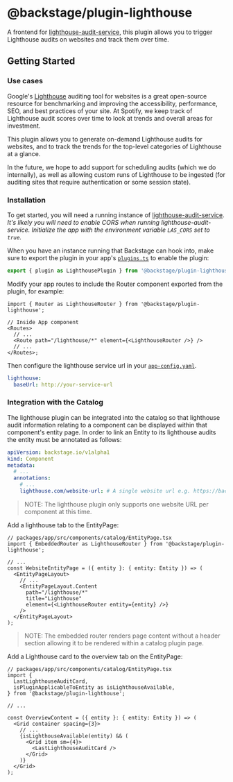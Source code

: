 # @backstage/plugin-lighthouse

A frontend for [lighthouse-audit-service](https://github.com/spotify/lighthouse-audit-service), this plugin allows you to trigger Lighthouse audits on websites and track them over time.

## Getting Started

### Use cases

Google's [Lighthouse](https://developers.google.com/web/tools/lighthouse) auditing tool for websites
is a great open-source resource for benchmarking and improving the accessibility, performance, SEO, and best practices of your site.
At Spotify, we keep track of Lighthouse audit scores over time to look at trends and overall areas for investment.

This plugin allows you to generate on-demand Lighthouse audits for websites, and to track the trends for the
top-level categories of Lighthouse at a glance.

In the future, we hope to add support for scheduling audits (which we do internally), as well as allowing
custom runs of Lighthouse to be ingested (for auditing sites that require authentication or some session state).

### Installation

To get started, you will need a running instance of [lighthouse-audit-service](https://github.com/spotify/lighthouse-audit-service).
_It's likely you will need to enable CORS when running lighthouse-audit-service. Initialize the app
with the environment variable `LAS_CORS` set to `true`._

When you have an instance running that Backstage can hook into, make sure to export the plugin in
your app's [`plugins.ts`](https://github.com/backstage/backstage/blob/master/packages/app/src/plugins.ts)
to enable the plugin:

```js
export { plugin as LighthousePlugin } from '@backstage/plugin-lighthouse';
```

Modify your app routes to include the Router component exported from the plugin, for example:

```tsx
import { Router as LighthouseRouter } from '@backstage/plugin-lighthouse';

// Inside App component
<Routes>
  // ...
  <Route path="/lighthouse/*" element={<LighthouseRouter />} />
  // ...
</Routes>;
```

Then configure the lighthouse service url in your [`app-config.yaml`](https://github.com/backstage/backstage/blob/master/app-config.yaml).

```yaml
lighthouse:
  baseUrl: http://your-service-url
```

### Integration with the Catalog

The lighthouse plugin can be integrated into the catalog so that lighthouse audit information relating to a component
can be displayed within that component's entity page. In order to link an Entity to its lighthouse audits the entity
must be annotated as follows:

```yaml
apiVersion: backstage.io/v1alpha1
kind: Component
metadata:
  # ...
  annotations:
    # ...
    lighthouse.com/website-url: # A single website url e.g. https://backstage.io/
```

> NOTE: The lighthouse plugin only supports one website URL per component at this time.

Add a lighthouse tab to the EntityPage:

```tsx
// packages/app/src/components/catalog/EntityPage.tsx
import { EmbeddedRouter as LighthouseRouter } from '@backstage/plugin-lighthouse';

// ...
const WebsiteEntityPage = ({ entity }: { entity: Entity }) => (
  <EntityPageLayout>
    // ...
    <EntityPageLayout.Content
      path="/lighthouse/*"
      title="Lighthouse"
      element={<LighthouseRouter entity={entity} />}
    />
  </EntityPageLayout>
);
```

> NOTE: The embedded router renders page content without a header section allowing it to be rendered within a
> catalog plugin page.

Add a Lighthouse card to the overview tab on the EntityPage:

```tsx
// packages/app/src/components/catalog/EntityPage.tsx
import {
  LastLighthouseAuditCard,
  isPluginApplicableToEntity as isLighthouseAvailable,
} from '@backstage/plugin-lighthouse';

// ...

const OverviewContent = ({ entity }: { entity: Entity }) => (
  <Grid container spacing={3}>
    // ...
    {isLighthouseAvailable(entity) && (
      <Grid item sm={4}>
        <LastLighthouseAuditCard />
      </Grid>
    )}
  </Grid>
);
```
